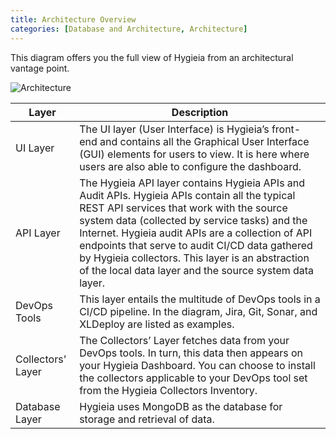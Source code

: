 ```yaml
---
title: Architecture Overview
categories: [Database and Architecture, Architecture]
---
```

This diagram offers you the full view of Hygieia from an architectural vantage point.

![Architecture](https://hygieia.github.io/Hygieia/media/images/architecture.png)

| Layer | Description |
|-------|-------------|
| UI Layer | The UI layer (User Interface) is Hygieia’s front- end and contains all the Graphical User Interface (GUI) elements for users to view. It is here where users are also able to configure the dashboard. |
| API Layer | The Hygieia API layer contains Hygieia APIs and Audit APIs. Hygieia APIs contain all the typical REST API services that work with the source system data (collected by service tasks) and the Internet. Hygieia audit APIs are a collection of API endpoints that serve to audit CI/CD data gathered by Hygieia collectors. This layer is an abstraction of the local data layer and the source system data layer. |
| DevOps Tools | This layer entails the multitude of DevOps tools in a CI/CD pipeline. In the diagram, Jira, Git, Sonar, and XLDeploy are listed as examples. |
| Collectors' Layer | The Collectors’ Layer fetches data from your DevOps tools. In turn, this data then appears on your Hygieia Dashboard. You can choose to install the collectors applicable to your DevOps tool set from the Hygieia Collectors Inventory. |
| Database Layer | Hygieia uses MongoDB as the database for storage and retrieval of data. |


